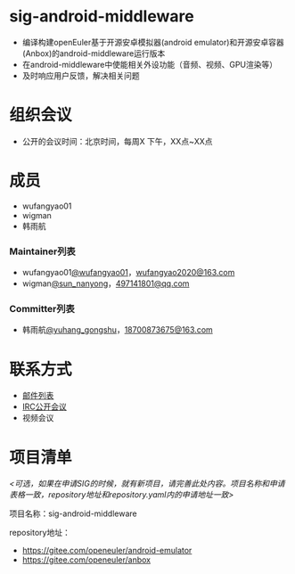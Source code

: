 
# sig-android-middleware

- 编译构建openEuler基于开源安卓模拟器(android emulator)和开源安卓容器(Anbox)的android-middleware运行版本
- 在android-middleware中使能相关外设功能（音频、视频、GPU渲染等）
- 及时响应用户反馈，解决相关问题

# 组织会议

- 公开的会议时间：北京时间，每周X 下午，XX点~XX点

# 成员

- wufangyao01
- wigman
- 韩雨航

### Maintainer列表

- wufangyao01[@wufangyao01](https://gitee.com/wufangyao01)，wufangyao2020@163.com
- wigman[@sun_nanyong](https://gitee.com/sun_nanyong)，497141801@qq.com

### Committer列表

- 韩雨航[@yuhang_gongshu](https://gitee.com/yuhang_gongshu)，18700873675@163.com

# 联系方式

- [邮件列表](sig-android-middleware@openeuler.org)
- [IRC公开会议]()
- 视频会议

# 项目清单

*<可选，如果在申请SIG的时候，就有新项目，请完善此处内容。项目名称和申请表格一致，repository地址和repository.yaml内的申请地址一致>*

项目名称：sig-android-middleware

repository地址：

- https://gitee.com/openeuler/android-emulator
- https://gitee.com/openeuler/anbox
